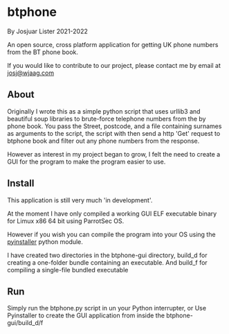 # btphone

By Josjuar Lister 2021-2022

An open source, cross platform application for getting UK phone numbers from the BT phone book.

If you would like to contribute to our project, please contact me by email at josj@wjaag.com


## About

Originally I wrote this as a simple python script that uses urllib3 and beautiful soup libraries to brute-force telephone numbers from the by phone book. You pass the Street, postcode, and a file containing surnames as arguments to the script, the script with then send a http 'Get' request to btphone book and filter out any phone numbers from the response.

However as interest in my project began to grow, I felt the need to create a GUI for the program to make the program easier to use. 

## Install

This application is still very much 'in development'.

At the moment I have only compiled a working GUI ELF executable binary for Limux x86 64 bit using ParrotSec OS.

However if you wish you can compile the program into your OS using the [pyinstaller](https://pypi.org/project/pyinstaller/) python module.

I have created two directories in the btphone-gui directory, build_d for creating a one-folder bundle containing an executable. And build_f for compiling a single-file bundled executable

## Run

Simply run the btphone.py script in un your Python interrupter, or Use Pyinstaller to create the GUI application from inside the btphone-gui/build_d/f

